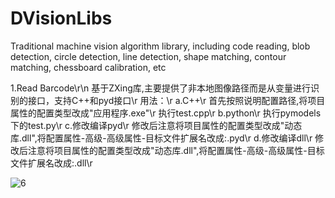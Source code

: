 # DVisionLibs
Traditional machine vision algorithm library, including code reading, blob detection, circle detection, line detection, shape matching, contour matching, chessboard calibration, etc

1.Read Barcode\r\n
基于ZXing库,主要提供了非本地图像路径而是从变量进行识别的接口，支持C++和pyd接口\r
用法：\r
a.C++\r
  首先按照说明配置路径,将项目属性的配置类型改成"应用程序.exe"\r
  执行test.cpp\r
b.python\r
  执行pymodels下的test.py\r
c.修改编译pyd\r
  修改后注意将项目属性的配置类型改成"动态库.dll",将配置属性-高级-高级属性-目标文件扩展名改成:.pyd\r
d.修改编译dll\r
  修改后注意将项目属性的配置类型改成"动态库.dll",将配置属性-高级-高级属性-目标文件扩展名改成:.dll\r
  
![6](https://github.com/user-attachments/assets/c8f18057-257d-42c2-b2db-8d548e775a99)
